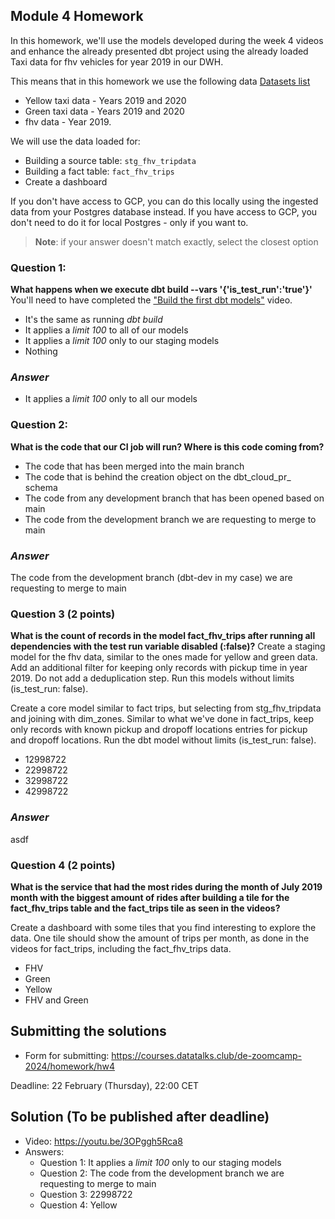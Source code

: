 ## Module 4 Homework

In this homework, we'll use the models developed during the week 4 videos and enhance the already presented dbt project using the already loaded Taxi data for fhv vehicles for year 2019 in our DWH.

This means that in this homework we use the following data [Datasets list](https://github.com/DataTalksClub/nyc-tlc-data/)

* Yellow taxi data - Years 2019 and 2020
* Green taxi data - Years 2019 and 2020
* fhv data - Year 2019.

We will use the data loaded for:

* Building a source table: `stg_fhv_tripdata`
* Building a fact table: `fact_fhv_trips`
* Create a dashboard

If you don't have access to GCP, you can do this locally using the ingested data from your Postgres database
instead. If you have access to GCP, you don't need to do it for local Postgres - only if you want to.

> **Note**: if your answer doesn't match exactly, select the closest option

### Question 1:

**What happens when we execute dbt build --vars '{'is_test_run':'true'}'**
You'll need to have completed the [&#34;Build the first dbt models&#34;](https://www.youtube.com/watch?v=UVI30Vxzd6c) video.

- It's the same as running *dbt build*
- It applies a _limit 100_ to all of our models
- It applies a _limit 100_ only to our staging models
- Nothing

### *Answer*

- It applies a _limit 100_ only to all our models

### Question 2:

**What is the code that our CI job will run? Where is this code coming from?**

- The code that has been merged into the main branch
- The code that is behind the creation object on the dbt_cloud_pr_ schema
- The code from any development branch that has been opened based on main
- The code from the development branch we are requesting to merge to main

### *Answer*

The code from the development branch (dbt-dev in my case) we are requesting to merge to main

### Question 3 (2 points)

**What is the count of records in the model fact_fhv_trips after running all dependencies with the test run variable disabled (:false)?**
Create a staging model for the fhv data, similar to the ones made for yellow and green data. Add an additional filter for keeping only records with pickup time in year 2019.
Do not add a deduplication step. Run this models without limits (is_test_run: false).

Create a core model similar to fact trips, but selecting from stg_fhv_tripdata and joining with dim_zones.
Similar to what we've done in fact_trips, keep only records with known pickup and dropoff locations entries for pickup and dropoff locations.
Run the dbt model without limits (is_test_run: false).

- 12998722
- 22998722
- 32998722
- 42998722

### *Answer*

asdf

### Question 4 (2 points)

**What is the service that had the most rides during the month of July 2019 month with the biggest amount of rides after building a tile for the fact_fhv_trips table and the fact_trips tile as seen in the videos?**

Create a dashboard with some tiles that you find interesting to explore the data. One tile should show the amount of trips per month, as done in the videos for fact_trips, including the fact_fhv_trips data.

- FHV
- Green
- Yellow
- FHV and Green

## Submitting the solutions

* Form for submitting: https://courses.datatalks.club/de-zoomcamp-2024/homework/hw4

Deadline: 22 February (Thursday), 22:00 CET

## Solution (To be published after deadline)

* Video: https://youtu.be/3OPggh5Rca8
* Answers:
  * Question 1: It applies a _limit 100_ only to our staging models
  * Question 2: The code from the development branch we are requesting to merge to main
  * Question 3: 22998722
  * Question 4: Yellow

